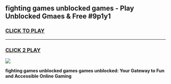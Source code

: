 
## fighting games unblocked games - Play Unblocked Gmaes & Free #9p1y1
<h3>
<a href="https://premium.freeplayer.one?title=fighting_games_unblocked_games&ref=01M">CLICK TO PLAY</a></h3>
<hr>

<h3>
<a href="https://premium.freeplayer.one?title=fighting_games_unblocked_games&ref=01M">CLICK 2 PLAY</a>
  
</h3>

<a href="https://premium.freeplayer.one?title=fighting_games_unblocked_games&ref=01M"><img src="https://clearcache.store/games.png"></a>


**fighting games unblocked games games unblocked: Your Gateway to Fun and Accessible Online Gaming**
